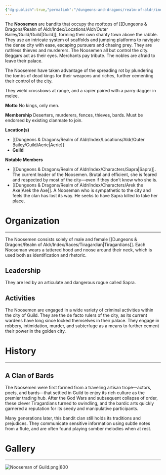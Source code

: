 ```yaml
---
{"dg-publish":true,"permalink":"/dungeons-and-dragons/realm-of-aldr/index/factions/noosemen/"}
---
```


The **Noosemen** are bandits that occupy the rooftops of [[Dungeons & Dragons/Realm of Aldr/Index/Locations/Aldr/Outer Bailey/Guild/Guild\|Guild]], forming their own shanty town above the rabble. They use an intricate system of scaffolds and jumping platforms to navigate the dense city with ease, escaping pursuers and chasing prey. They are ruthless thieves and murderers. The Noosemen all but control the city. Beggars act as their eyes. Merchants pay tribute. The nobles are afraid to leave their palace. 

The Noosemen have taken advantage of the spreading rot by plundering the tombs of dead kings for their weapons and riches, further cementing their control of the city.

They wield crossbows at range, and a rapier paired with a parry dagger in melee.

**Motto**
No kings, only men.

**Membership**
Deserters, murderers, fences, thieves, bards.
Must be endorsed by existing clanmate to join.

**Location(s)**
- [[Dungeons & Dragons/Realm of Aldr/Index/Locations/Aldr/Outer Bailey/Guild/Aerie\|Aerie]]
- **Guild**

**Notable Members**
- [[Dungeons & Dragons/Realm of Aldr/Index/Characters/Sapra\|Sapra]]. The current leader of the Noosemen. Brutal and efficient, she is feared and respected by most of the city—even if they don’t know who she is.
- [[Dungeons & Dragons/Realm of Aldr/Index/Characters/Arek the Axe\|Arek the Axe]]. A Nooseman who is sympathetic to the city and feels the clan has lost its way. He seeks to have Sapra killed to take her place.
# Organization
---
The Noosemen consists solely of male and female [[Dungeons & Dragons/Realm of Aldr/Index/Races/Tiragardian\|Tiragardians]]. Each Nooseman wears a tattered hood and noose around their neck, which is used both as identification and rhetoric.
## Leadership
They are led by an articulate and dangerous rogue called Sapra.
## Activities
The Noosemen are engaged in a wide variety of criminal activities within the city of Guild. They are the de facto rulers of the city, as its current wardens have long since locked themselves in their palace. They engage in robbery, intimidation, murder, and subterfuge as a means to further cement their power in the golden city.
# History
---
## A Clan of Bards
The Noosemen were first formed from a traveling artisan trope—actors, poets, and bards—that settled in Guild to enjoy its rich culture as the premier trading hub. After the God Wars and subsequent collapse of order, these clever Tiragardians turned to swindling, and the bardic arts quickly garnered a reputation for its seedy and manipulative participants.

Many generations later, this bandit clan still holds its traditions and prejudices. They communicate sensitive information using subtle notes from a flute, and are often found playing somber melodies when at rest. 
# Gallery
---
![Nooseman of Guild.png|800](/img/user/Attachments/Dungeons%20&%20Dragons%20Attachments/Nooseman%20of%20Guild.png)